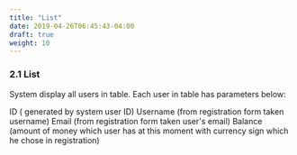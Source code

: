 ```yaml
---
title: "List"
date: 2019-04-26T06:45:43-04:00
draft: true
weight: 10
---
```


### 2.1 List

System display all users in table. Each user in table has parameters below:

ID ( generated by system user ID)
Username (from registration form taken username)
Email (from registration form taken user's email)
Balance (amount of money which user has at this moment with currency sign which he chose in registration)
